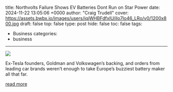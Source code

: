 title: Northvolts Failure Shows EV Batteries Dont Run on Star Power
date: 2024-11-22 13:05:06 +0000
author: "Craig Trudell"
cover: https://assets.bwbx.io/images/users/iqjWHBFdfxIU/ilo7Io46_LRo/v0/1200x800.jpg
draft: false
top: false
type: post
hide: false
toc: false
tags:
  - Business
categories:
  - business
---

![](https://assets.bwbx.io/images/users/iqjWHBFdfxIU/ilo7Io46_LRo/v0/1200x800.jpg)

Ex-Tesla founders, Goldman and Volkswagen’s backing, and orders from leading car brands weren’t enough to take Europe’s buzziest battery maker all that far.

[read more](https://www.bloomberg.com/news/newsletters/2024-11-22/northvolt-s-failure-shows-ev-batteries-don-t-run-on-star-power)
